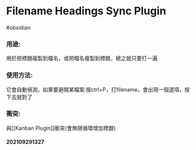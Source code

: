 # Filename Headings Sync Plugin
#obsidian 

### 用途:
用於把標題複製到檔名，或把檔名複製到標題，總之就只要打一遍
### 使用方法:
它會自動偵測，如果要避開某檔案:按ctrl+P，打filename，會出現一個選項，按下去就對了
### 衝突:
與[[Kanban Plugin]]衝突(會無限循環增加標題)

#### 202109291327

